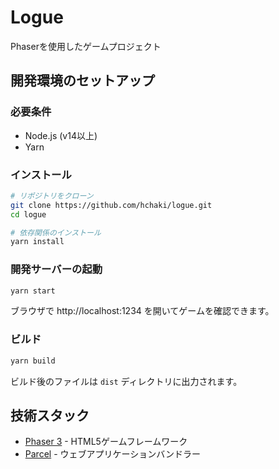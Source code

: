 # Logue

Phaserを使用したゲームプロジェクト

## 開発環境のセットアップ

### 必要条件
- Node.js (v14以上)
- Yarn

### インストール

```bash
# リポジトリをクローン
git clone https://github.com/hchaki/logue.git
cd logue

# 依存関係のインストール
yarn install
```

### 開発サーバーの起動

```bash
yarn start
```

ブラウザで http://localhost:1234 を開いてゲームを確認できます。

### ビルド

```bash
yarn build
```

ビルド後のファイルは `dist` ディレクトリに出力されます。

## 技術スタック

- [Phaser 3](https://phaser.io/) - HTML5ゲームフレームワーク
- [Parcel](https://parceljs.org/) - ウェブアプリケーションバンドラー

